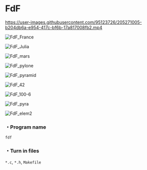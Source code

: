# FdF
https://user-images.githubusercontent.com/95123726/205271005-b204db6a-e954-417c-bf6b-17a817008fb2.mp4

![FdF_France](https://user-images.githubusercontent.com/95123726/205312130-5c11e975-3cc7-4161-93bb-baecbefc1960.png)

![FdF_Julia](https://user-images.githubusercontent.com/95123726/205312312-4f07dff9-0351-45e6-8564-5e0ee214550a.png)

![FdF_mars](https://user-images.githubusercontent.com/95123726/205312434-64b67f90-6ee0-4406-a9fb-3b58cefff10c.png)

![FdF_pylone](https://user-images.githubusercontent.com/95123726/205312753-0ae04ff7-86dd-4e7d-8320-2d645d92dacf.png)

![FdF_pyramid](https://user-images.githubusercontent.com/95123726/205312817-45630613-abbe-45c2-9f26-26481d4fd4d8.png)

![FdF_42](https://user-images.githubusercontent.com/95123726/205311857-cc55c435-c933-4b46-8de2-53b353d33b0d.png)

![FdF_100-6](https://user-images.githubusercontent.com/95123726/205311487-ddd12a62-4bb7-40f7-96a9-cb893fe7d890.png)

![FdF_pyra](https://user-images.githubusercontent.com/95123726/205312889-24cfc240-eacd-4027-b947-c452e482628b.png)

![FdF_elem2](https://user-images.githubusercontent.com/95123726/205312026-89bc6fc5-b550-4c96-8d69-eaa0441339e0.png)



### ・Program name
`fdf`
### ・Turn in files
`*.c`, `*.h`, `Makefile`
